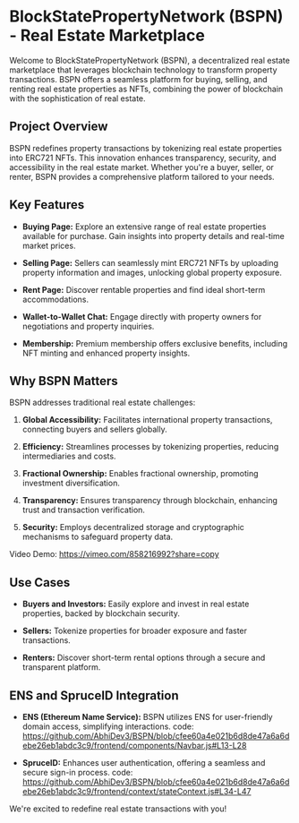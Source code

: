 # BlockStatePropertyNetwork (BSPN) - Real Estate Marketplace

Welcome to BlockStatePropertyNetwork (BSPN), a decentralized real estate marketplace that leverages blockchain technology to transform property transactions. BSPN offers a seamless platform for buying, selling, and renting real estate properties as NFTs, combining the power of blockchain with the sophistication of real estate.

## Project Overview

BSPN redefines property transactions by tokenizing real estate properties into ERC721 NFTs. This innovation enhances transparency, security, and accessibility in the real estate market. Whether you're a buyer, seller, or renter, BSPN provides a comprehensive platform tailored to your needs.

## Key Features

- **Buying Page:** Explore an extensive range of real estate properties available for purchase. Gain insights into property details and real-time market prices.

- **Selling Page:** Sellers can seamlessly mint ERC721 NFTs by uploading property information and images, unlocking global property exposure.

- **Rent Page:** Discover rentable properties and find ideal short-term accommodations.

- **Wallet-to-Wallet Chat:** Engage directly with property owners for negotiations and property inquiries.

- **Membership:** Premium membership offers exclusive benefits, including NFT minting and enhanced property insights.

## Why BSPN Matters

BSPN addresses traditional real estate challenges:

1. **Global Accessibility:** Facilitates international property transactions, connecting buyers and sellers globally.

2. **Efficiency:** Streamlines processes by tokenizing properties, reducing intermediaries and costs.

3. **Fractional Ownership:** Enables fractional ownership, promoting investment diversification.

4. **Transparency:** Ensures transparency through blockchain, enhancing trust and transaction verification.

5. **Security:** Employs decentralized storage and cryptographic mechanisms to safeguard property data.

Video Demo: https://vimeo.com/858216992?share=copy

## Use Cases

- **Buyers and Investors:** Easily explore and invest in real estate properties, backed by blockchain security.

- **Sellers:** Tokenize properties for broader exposure and faster transactions.

- **Renters:** Discover short-term rental options through a secure and transparent platform.

## ENS and SpruceID Integration

- **ENS (Ethereum Name Service):** BSPN utilizes ENS for user-friendly domain access, simplifying interactions.
code: https://github.com/AbhiDev3/BSPN/blob/cfee60a4e021b6d8de47a6a6debe26eb1abdc3c9/frontend/components/Navbar.js#L13-L28

- **SpruceID:** Enhances user authentication, offering a seamless and secure sign-in process.
code: https://github.com/AbhiDev3/BSPN/blob/cfee60a4e021b6d8de47a6a6debe26eb1abdc3c9/frontend/context/stateContext.js#L34-L47


We're excited to redefine real estate transactions with you!

